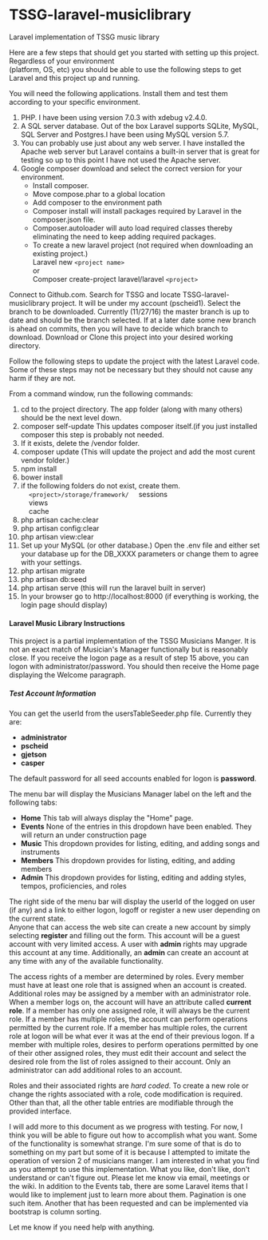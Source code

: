 # TSSG-laravel-musiclibrary
Laravel implementation of TSSG music library


Here are a few steps that should get you started with setting up this project.  Regardless of your environment  
(platform, OS, etc) you should be able to use the following steps to get Laravel and this project up and running.
  
You will need the following applications.  Install them and test them according to your specific environment.  

1. PHP.  I have been using version 7.0.3 with xdebug v2.4.0.  
2.  A SQL server database.  Out of the box Laravel supports SQLite, MySQL, SQL Server and Postgres.I have been using MySQL version 5.7.
3.  You can probably use just about any web server.  I have installed the Apache web server but Laravel contains a built-in server that is great for testing so up to this point I have not used the Apache server.  
4.  Google composer download and select the correct version for your environment.  
    - Install composer.  
    - Move compose.phar to a global location
    - Add composer to the environment path 
    - Composer install will install packages required by Laravel in the composer.json file.
    - Composer.autoloader will auto load required classes thereby eliminating the need to keep adding required packages.
    - To create a new laravel project (not required when downloading an existing project.)  
        Laravel new `<project name>`  
            or  
        Composer create-project laravel/laravel  `<project>` 

Connect to Github.com.  Search for TSSG and locate TSSG-laravel-musiclibrary project.  It will be under my account (pscheid1).
Select the branch to be downloaded.  Currently (11/27/16) the master branch is up to date and should be the branch selected.  If at a later date some new branch is ahead on commits, then you will have to decide which branch to download.  Download or Clone this project into your desired working directory.

Follow the following steps to update the project with the latest Laravel code.  Some of these steps may not be necessary but they should not cause any harm if they are not.

From a command window, run the following commands:  

1.  cd to the project directory.  The app folder (along with many others) should be the next level down.
2.  composer self-update This updates composer itself.(if you just installed composer this step is probably not needed.
3.  If it exists, delete the <project>/vendor folder.
4.  composer update (This will update the project and add the most curent vendor folder.)
5.  npm install
6.  bower install
7.  if the following folders do not exist, create them.  
    &nbsp;&nbsp;&nbsp;&nbsp;`<project>/storage/framework/`
    &nbsp;&nbsp;&nbsp;&nbsp;sessions  
    &nbsp;&nbsp;&nbsp;&nbsp;views  
    &nbsp;&nbsp;&nbsp;&nbsp;cache  
8.  php artisan cache:clear
9.  php artisan config:clear
10.  php artisan view:clear
11. Set up your MySQL (or other database.) Open the .env file and either set your database up for the DB_XXXX parameters or change them to agree with your settings.
12. php artisan migrate
13. php artisan db:seed
14. php artisan serve (this will run the laravel built in server)
15. In your browser go to http://localhost:8000 (if everything is working, the login page should display)

#### Laravel Music Library Instructions
    
This project is a partial implementation of the TSSG Musicians Manger.  It is not an exact match of Musician's Manager
    functionally but is reasonably close.
    If you receive the logon page as a result of step 15 above, you can logon with administrator/password.  You should 
    then receive the Home page displaying the Welcome paragraph.
    
#####  Test Account Information
  
You can get the userId from the usersTableSeeder.php file.  Currently they are:  
  
- **administrator**  
- **pscheid**  
- **gjetson**  
- **casper**  

The default password for all seed accounts enabled for logon is **password**.  

The menu bar will display the Musicians Manager label on the left and the following tabs:  
  
- **Home**             This tab will always display the "Home" page.  
- **Events**           None of the entries in this dropdown have been enabled.  They will return an under construction page  
- **Music**             This dropdown provides for listing, editing, and adding songs and instruments  
- **Members**       This dropdown provides for listing, editing, and adding members  
- **Admin**            This dropdown provides for listing, editing and adding styles, tempos, proficiencies, and roles  
  
The right side of the menu bar will display the userId of the logged on user (if any) and a link to either logon, logoff or register a new user depending on the current state.  
Anyone that can access the web site can create a new account by simply selecting **register** and filling out the form.  This account will 
be a guest account with very limited access.  A user with **admin** rights may upgrade this account at any time.  Additionally, an **admin** 
can create an account at any time with any of the available functionality.  
  
The access rights of a member are determined by roles.  Every member must have at least one role that is assigned when an
account is created.  Additional roles may be assigned by a member with an administrator role.  When a member logs on, the 
account will have an attribute called **current role**.  If a member has only one assigned role, it will always be the current role. 
If a member has multiple roles, the account can perform operations permitted by the current role.  If a member has multiple roles, 
the current role at logon will be what ever it was at the end of their previous logon. If a member with multiple roles,
desires to perform operations permitted by one of their other assigned roles, they must edit their account and select the desired
role from the list of roles assigned to their account.  Only an administrator can add additional roles to an account.    
  
Roles and their associated rights are *hard coded*.  To create a new role or change the rights associated with a role, code modification 
is required.  Other than that, all the other table entries are modifiable through the provided interface.  
  
I will add more to this document as we progress with testing.  For now, I think you will be able to figure out how to accomplish 
what you want.  Some of the functionality is somewhat strange.  I'm sure some of that is do to something on my part but some of
it is because I attempted to imitate the operation of version 2 of musicians manger.  I am interested in what you find as you 
attempt to use this implementation.  What you like, don't like, don't understand or can't figure out. Please let me know via email, 
meetings or the wiki.  In addition to the Events tab, there are some Laravel items that I would like to implement just to learn more
about them.  Pagination is one such item.  Another that has been requested and can be implemented via bootstrap is column
sorting.  
  
Let me know if you need help with anything.   


  




    